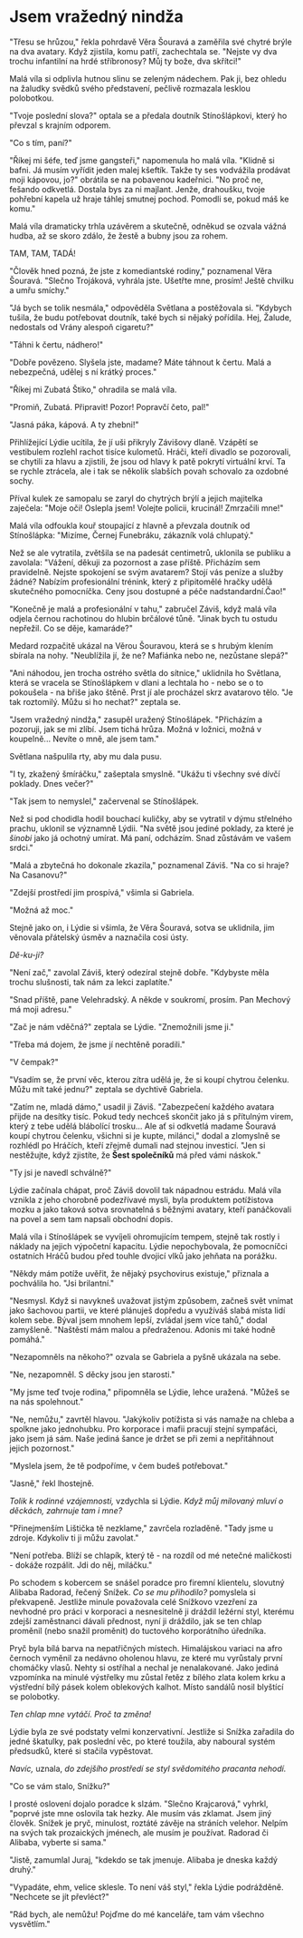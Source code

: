 # Jsem vražedný nindža 

"Třesu se hrůzou," řekla pohrdavě Věra Šouravá a zaměřila své chytré brýle na dva avatary. Když zjistila, komu patří, zachechtala se. "Nejste vy dva trochu infantilní na hrdé stříbronosy? Můj ty bože, dva skřítci!"

Malá víla si odplivla hutnou slinu se zeleným nádechem. Pak ji, bez ohledu na žaludky svědků svého představení, pečlivě rozmazala lesklou polobotkou.

"Tvoje poslední slova?" optala se a předala doutník Stínošlápkovi, který ho převzal s krajním odporem.

"Co s tím, paní?"

"Říkej mi šéfe, teď jsme gangsteři," napomenula ho malá víla. "Klidně si bafni. Já musím vyřídit jeden malej kšeftík. Takže ty ses vodvážila prodávat moji kápovou, jo?" obrátila se na pobavenou kadeřnici. "No proč ne, fešando odkvetlá. Dostala bys za ni majlant. Jenže, drahoušku, tvoje pohřební kapela už hraje táhlej smutnej pochod. Pomodli se, pokud máš ke komu."

Malá víla dramaticky trhla uzávěrem a skutečně, odněkud se ozvala vážná hudba, až se skoro zdálo, že žestě a bubny jsou za rohem.

TAM, TAM, TADÁ!

"Člověk hned pozná, že jste z komediantské rodiny," poznamenal Věra Šouravá. "Slečno Trojáková, vyhrála jste. Ušetřte mne, prosím! Ještě chvilku a umřu smíchy."

"Já bych se tolik nesmála," odpověděla Světlana a postěžovala si. "Kdybych tušila, že budu potřebovat doutník, také bych si nějaký pořídila. Hej, Žalude, nedostals od Vrány alespoň cigaretu?"

"Táhni k čertu, nádhero!"

"Dobře povězeno. Slyšela jste, madame? Máte táhnout k čertu. Malá a nebezpečná, udělej s ní krátký proces."

"Říkej mi Zubatá Štiko," ohradila se malá víla.

"Promiň, Zubatá. Připravit! Pozor! Popravčí četo, pal!"

"Jasná páka, kápová. A ty zhebni!"

Přihlížející Lýdie ucítila, že jí uši přikryly Závišovy dlaně. Vzápětí se vestibulem rozlehl rachot tisíce kulometů. Hráči, kteří divadlo se pozorovali, se chytili za hlavu a zjistili, že jsou od hlavy k patě pokrytí virtuální krví. Ta se rychle ztrácela, ale i tak se několik slabších povah schovalo za ozdobné sochy.

Příval kulek ze samopalu se zaryl do chytrých brýlí a jejich majitelka zaječela: "Moje oči! Oslepla jsem! Volejte policii, krucinál! Zmrzačili mne!"

Malá víla odfoukla kouř stoupající z hlavně a převzala doutník od Stínošlápka: "Mizíme, Černej Funebráku, zákazník volá chlupatý."

Než se ale vytratila, zvětšila se na padesát centimetrů, uklonila se publiku a zavolala: "Vážení, děkuji za pozornost a zase příště. Přicházím sem pravidelně. Nejste spokojení se svým avatarem? Stojí vás peníze a služby žádné? Nabízím profesionální trénink, který z připitomělé hračky udělá skutečného pomocníčka. Ceny jsou dostupné a péče nadstandardní.Čao!"

"Konečně je malá a profesionální v tahu," zabručel Záviš, když malá víla odjela černou rachotinou do hlubin brčálové tůně. "Jinak bych tu ostudu nepřežil. Co se děje, kamaráde?"

Medard rozpačitě ukázal na Věrou Šouravou, která se s hrubým klením sbírala na nohy. "Neublížila jí, že ne? Mafiánka nebo ne, nezůstane slepá?"

"Ani náhodou, jen trocha ostrého světla do sítnice," uklidnila ho Světlana, která se vracela se Stínošlápkem v dlani a lechtala ho - nebo se o to pokoušela - na břiše jako štěně. Prst jí ale procházel skrz avatarovo tělo. "Je tak roztomilý. Můžu si ho nechat?" zeptala se.

"Jsem vražedný nindža," zasupěl uražený Stínošlápek. "Přicházím a pozoruji, jak se mi zlíbí. Jsem tichá hrůza.  Možná v ložnici, možná v koupelně... Nevíte o mně, ale jsem tam."

Světlana našpulila rty, aby mu dala pusu.

"I ty, zkažený šmíráčku," zašeptala smyslně. "Ukážu ti všechny své dívčí poklady. Dnes večer?"

"Tak jsem to nemyslel," začervenal se Stínošlápek. 

Než si pod chodidla hodil bouchací kuličky, aby se vytratil v dýmu střelného prachu, uklonil se významně Lýdii. "Na světě jsou jediné poklady, za které je *šinobi* jako já ochotný umírat. Má paní, odcházím. Snad zůstávám ve vašem srdci."

"Malá a zbytečná ho dokonale zkazila," poznamenal Záviš. "Na co si hraje? Na Casanovu?"

"Zdejší prostředí jim prospívá," všimla si Gabriela.

"Možná až moc."

Stejně jako on, i Lýdie si všimla, že Věra Šouravá, sotva se uklidnila, jim věnovala přátelský úsměv a naznačila cosi ústy.

*Dě-ku-ji?*

"Není zač," zavolal Záviš, který odezíral stejně dobře. "Kdybyste měla trochu slušnosti, tak nám za lekci zaplatíte."

"Snad příště, pane Velehradský. A někde v soukromí, prosím. Pan Mechový má moji adresu."

"Zač je nám vděčná?" zeptala se Lýdie. "Znemožnili jsme ji."

"Třeba má dojem, že jsme jí nechtěně poradili."

"V čempak?"

"Vsadím se, že první věc, kterou zítra udělá je, že si koupí chytrou čelenku. Můžu mít také jednu?" zeptala se dychtivě Gabriela.

"Zatím ne, mladá dámo," usadil ji Záviš. "Zabezpečení každého avatara přijde na desítky tisíc. Pokud tedy nechceš skončit jako já s přítulným virem, který z tebe udělá blábolící trosku... Ale ať si odkvetlá madame Šouravá koupí chytrou čelenku, všichni si je kupte, milánci," dodal a zlomyslně se rozhlédl po Hráčích, kteří zřejmě dumali nad stejnou investicí. "Jen si nestěžujte, když zjistíte, že **Šest společníků** má před vámi náskok."

"Ty jsi je navedl schválně?"

Lýdie začínala chápat, proč Záviš dovolil tak nápadnou estrádu. Malá víla vznikla z jeho chorobně podezřívavé mysli, byla produktem potížistova mozku a jako taková sotva srovnatelná s běžnými avatary, kteří panáčkovali na povel a sem tam napsali obchodní dopis. 

Malá víla i Stínošlápek se vyvíjeli ohromujícím tempem, stejně tak rostly i náklady na jejich výpočetní kapacitu. Lýdie nepochybovala, že pomocníčci ostatních Hráčů budou před touhle dvojicí vlků jako jehňata na porážku.

"Někdy mám potíže uvěřit, že nějaký psychovirus existuje," přiznala a pochválila ho. "Jsi brilantní."

"Nesmysl. Když si navykneš uvažovat jistým způsobem, začneš svět vnímat jako šachovou partii, ve které plánuješ dopředu a využíváš slabá místa lidí kolem sebe. Býval jsem mnohem lepší, zvládal jsem více tahů," dodal zamyšleně. "Naštěstí mám malou a předraženou. Adonis mi také hodně pomáhá."

"Nezapomněls na někoho?" ozvala se Gabriela a pyšně ukázala na sebe.

"Ne, nezapomněl. S děcky jsou jen starosti."

"My jsme teď tvoje rodina," připomněla se Lýdie, lehce uražená. "Můžeš se na nás spolehnout."

"Ne, nemůžu," zavrtěl hlavou. "Jakýkoliv potížista si vás namaže na chleba a spolkne jako jednohubku. Pro korporace i mafii pracují stejní sympaťáci, jako jsem já sám. Naše jediná šance je držet se při zemi a nepřitáhnout jejich pozornost."

"Myslela jsem, že tě podpoříme, v čem budeš potřebovat."

"Jasně," řekl lhostejně.

*Tolik k rodinné vzájemnosti,* vzdychla si Lýdie. *Když můj milovaný mluví o děckách, zahrnuje tam i mne?*

"Přinejmenším Lištička tě nezklame," zavrčela rozladěně. "Tady jsme u zdroje. Kdykoliv ti ji můžu zavolat."

"Není potřeba. Blíží se chlapík, který tě - na rozdíl od mé netečné maličkosti - dokáže rozpálit. Jdi do něj, miláčku."

Po schodem s kobercem se snášel poradce pro firemní klientelu, slovutný Alibaba Radorad, řečený Snížek. *Co se mu přihodilo?* pomyslela si překvapeně. Jestliže minule považovala celé Snížkovo vzezření za nevhodné pro práci v korporaci a nesnesitelně ji dráždil ležérní styl, kterému zdejší zaměstnanci dávali přednost, nyní ji dráždilo, jak se ten chlap proměnil (nebo snažil proměnit) do tuctového korporátního úředníka.

Pryč byla bílá barva na nepatřičných místech.  Himalájskou variaci na afro černoch vyměnil za nedávno oholenou hlavu, ze které mu vyrůstaly první chomáčky vlasů. Nehty si ostříhal a nechal je nenalakované. Jako jediná vzpomínka na minulé výstřelky mu zůstal řetěz z bílého zlata kolem krku a výstřední bílý pásek kolem oblekových kalhot. Místo sandálů nosil blyštící se polobotky.

*Ten chlap mne vytáčí. Proč ta změna!*

Lýdie byla ze své podstaty velmi konzervativní. Jestliže si  Snížka zařadila do jedné škatulky, pak poslední věc, po které toužila, aby naboural systém předsudků, které si stačila vypěstovat.

*Navíc,* uznala, *do zdejšího prostředí se styl svědomitého pracanta nehodí.*

"Co se vám stalo, Snížku?"

I prosté oslovení dojalo poradce k slzám. "Slečno Krajcarová," vyhrkl, "poprvé jste mne oslovila tak hezky. Ale musím vás zklamat. Jsem jiný člověk.  Snížek je pryč, minulost, roztáté závěje na stráních velehor. Nelpím na svých tak prozaických jménech, ale musím je používat. Radorad či Alibaba, vyberte si sama."

"Jistě, zamumlal Juraj, "kdekdo se tak jmenuje. Alibaba je dneska každý druhý."

"Vypadáte, ehm, velice sklesle. To není váš styl," řekla Lýdie podrážděně. "Nechcete se jít převléct?"

"Rád bych, ale nemůžu! Pojďme do mé kanceláře, tam vám všechno vysvětlím."